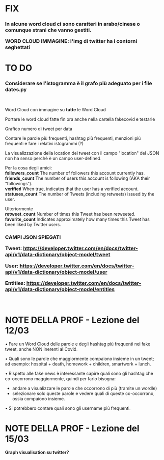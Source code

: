 # FIX

<h3>In alcune word cloud ci sono caratteri in arabo/cinese o comunque strani che vanno gestiti.

WORD CLOUD IMMAGINE: l'img di twitter ha i contorni seghettati</h3>

# TO DO
<h3>Considerare se l'istogramma è il grafo più adeguato per i file dates.py</h3><br>

Word Cloud con immagine su <b>tutte</b> le Word Cloud<br>

Portare le word cloud fatte fin ora anche nella cartella fakecovid e testarle<br>

Grafico numero di tweet per data<br>

Contare le parole più frequenti, hashtag più frequenti, menzioni più frequenti e fare i relativi istogrammi (?)<br>

La visualizzazione della location dei tweet con il campo "location" del JSON non ha senso perchè è un campo user-defined.<br>

Per la cosa degli amici:<br>
<b>followers_count</b> The number of followers this account currently has. <br>
<b>friends_count</b> The number of users this account is following (AKA their “followings”).<br>
<b>verified</b> When true, indicates that the user has a verified account.<br>
<b>statuses_count</b> The number of Tweets (including retweets) issued by the user.

Ulteriormente<br>
<b>retweet_count</b> Number of times this Tweet has been retweeted. <br>
<b>favorite_count</b> Indicates approximately how many times this Tweet has been liked by Twitter users. <br>

<h3>CAMPI JSON SPIEGATI<br>

Tweet:
https://developer.twitter.com/en/docs/twitter-api/v1/data-dictionary/object-model/tweet<br>

User:
https://developer.twitter.com/en/docs/twitter-api/v1/data-dictionary/object-model/user<br>

Entities:
https://developer.twitter.com/en/docs/twitter-api/v1/data-dictionary/object-model/entities
</h3><br>


# NOTE DELLA PROF - Lezione del 12/03

• Fare un Word Cloud delle parole e degli hashtag più frequenti nei fake tweet, anche NON inerenti al Covid.<br>

• Quali sono le parole che maggiormente compaiono insieme in un tweet; ad esempio: hospital + death, homework + children, smartwork + lunch.<br>

• Rispetto alle fake news è interessante capire quali sono gli hashtag che co-occorrono maggiormente, quindi per farlo bisogna:
- andare a visualizzare le parole che occorrono di più (tramite un wordle)
- selezionare solo queste parole e vedere quali di queste co-occorrono, ossia compaiono insieme.<br>

• Si potrebbero contare quali sono gli username più frequenti.<br>

# NOTE DELLA PROF - Lezione del 15/03

<b>Graph visualisation su twitter?</b>
